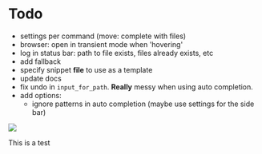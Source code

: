 # Todo

- settings per command (move: complete with files)
- browser: open in transient mode when 'hovering'
- log in status bar: path to file exists, files already exists, etc
- add fallback
- specify snippet **file** to use as a template
- update docs
- fix undo in `input_for_path`. **Really** messy when using auto completion.
- add options:
    - ignore patterns in auto completion (maybe use settings for the side bar)

![](file://C:/Users/math/Pictures/logo/mail.png)


This is a test
